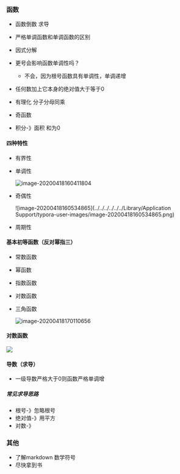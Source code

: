 ### 函数

- 函数倒数  求导
- 严格单调函数和单调函数的区别 
- 因式分解
- 更号会影响函数单调性吗？
  - 不会，因为根号函数具有单调性，单调递增

- 任何数加上它本身的绝对值大于等于0 
- 有理化 分子分母同乘

- 奇函数
- 积分-》面积     和为0 

#### 四种特性

- 有界性

- 单调性

  ![image-20200418160411804](https://tva1.sinaimg.cn/large/007S8ZIlgy1gdxzd6fdyoj30uo0907be.jpg)

- 奇偶性

  ![image-20200418160534865](../../../../../../Library/Application Support/typora-user-images/image-20200418160534865.png)

- 周期性

   

#### 基本初等函数（反对幂指三）

- 常数函数

- 幂函数

- 指数函数

- 对数函数

- 三角函数

  ![image-20200418170110656](https://tva1.sinaimg.cn/large/007S8ZIlgy1gdy10gon06j30q40dragb.jpg)

#### 对数函数

![  ](https://tva1.sinaimg.cn/large/007S8ZIlgy1gdxymgg663j30m00c50ye.jpg)

#### 导数（求导）

- 一级导数严格大于0则函数严格单调增

##### 常见求导思路

- 根号-》忽略根号
- 绝对值-》用平方
- 对数-》

### 其他

- 了解markdown 数学符号
- 尽快拿到书

